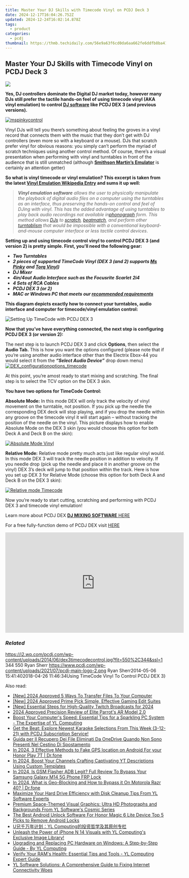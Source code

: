 ```yaml
---
title: Master Your DJ Skills with Timecode Vinyl on PCDJ Deck 3
date: 2024-12-17T16:04:26.752Z
updated: 2024-12-24T16:02:14.878Z
tags:
  - product
categories:
  - pcdj
thumbnail: https://thmb.techidaily.com/56e9a63f6cd0da6aa662fe6ddfb8ba418b2232ba03eb8e75fedd97f8000b9ecc.jpg
---
```


## Master Your DJ Skills with Timecode Vinyl on PCDJ Deck 3

[![](https://i2.wp.com/pcdj.com/wp-content/uploads/2014/06/dex3timecodecontrol.jpg?resize=550%2C270&ssl=1)](https://i2.wp.com/pcdj.com/wp-content/uploads/2014/06/dex3timecodecontrol.jpg?fit=550%2C344&ssl=1 "dex3timecodecontrol")

**Yes, DJ controllers dominate the Digital DJ market today, however many DJs still prefer the tactile hands-on feel of using timecode vinyl (AKA vinyl emulation) to control [DJ software](https://tools.techidaily.com/pcdj/products/) like PCDJ DEX 3 (and previous versions).** 

[![mspinkycontrol](https://pcdj.com/wp-content/uploads/2014/05/mspinkycontrol.jpg)](https://pcdj.com/wp-content/uploads/2014/05/mspinkycontrol.jpg)

Vinyl DJs will tell you there’s something about feeling the groves in a vinyl record that connects them with the music that they don’t get with DJ controllers (even more so with a keyboard or a mouse). DJs that scratch prefer vinyl for obvious reasons: you simply can’t perform the myriad of scratch techniques using another control method. Of course, there’s a visual presentation when performing with vinyl and turntables in front of the audience that is still unmatched (although **[Smithson Martin’s Emulator](http://smithsonmartin.com/)** is certainly an attention getter) 

**So what is vinyl timecode or vinyl emulation? This excerpt is taken from the latest [Vinyl Emulation Wikipedia Entry](http://en.wikipedia.org/wiki/Vinyl%5Femulation%5Fsoftware) and sums it up well:**

> _**Vinyl emulation software** allows the user to physically manipulate the playback of digital audio files on a computer using the turntables as an interface, thus preserving the hands-on control and feel of DJing with vinyl. This has the added advantage of using turntables to play back audio recordings not available in[phonograph](http://en.wikipedia.org/wiki/Phonograph "Phonograph") form. This method allows [DJs](http://en.wikipedia.org/wiki/DJ "DJ") to [scratch](http://en.wikipedia.org/wiki/Scratching "Scratching"), [beatmatch](http://en.wikipedia.org/wiki/Beatmatching "Beatmatching"), and perform other [turntablism](http://en.wikipedia.org/wiki/Turntablism "Turntablism")_ _that would be impossible with a conventional keyboard-and-mouse computer interface or less tactile control devices_.

**Setting up and using timecode control vinyl to control PCDJ DEX 3 (and version 2) is pretty simple. First, you’ll need the following gear:**

* _**Two Turntables**_
* _**2 pieces of supported TimeCode Vinyl (DEX 3 (and 2) supports [Ms Pinky](http://mspinky.com/vinyl/) and [Torq Vinyl](http://www.guitarcenter.com/M-Audio-Torq-Control-Vinyl-Disk-104321492-i1320243.gc))**_
* _**DJ Mixer**_
* _**4in/4out Audio Interface such as the Focusrite** **Scarlet** **2i4**_
* _**4 Sets of RCA Cables**_
* _**PCDJ DEX 3 (or 2)**_
* _**MAC or Windows PC that meets our [recommended requirements](https://tools.techidaily.com/pcdj/products/)**_

**This diagram depicts exactly how to connect your turntables, audio interface and computer for timecode/vinyl emulation control:**

![Setting Up TimeCode with PCDJ DEX 3](https://pcdj.com/wp-content/uploads/2014/05/PCDJ_DEX_TimeCode_Diagram.jpg)

**​Now that you’ve have everything connected, the next step is configuring PCDJ DEX 3 (or version 2):**

The next step is to launch PCDJ DEX 3 and click **Options**, then select the **Audio Tab.** This is how you want the options configured (please note that if you’re using another audio interface other than the Electrix Ebox-44 you would select it from the _**“Select Audio Device”**_ drop down menu)  
[![DEX_configurationoptions_timecode](https://pcdj.com/wp-content/uploads/2014/05/DEX_configurationoptions_timecode.jpg)](https://pcdj.com/wp-content/uploads/2014/05/DEX%5Fconfigurationoptions%5Ftimecode.jpg)

At this point, you’re amost ready to start mixing and scratching. The final step is to select the TCV option on the DEX 3 skin. 

**You have two options for TimeCode Control:** 

**Absolute Mode:** In this mode DEX will only track the velocity of vinyl movement on the turntable, not position. If you pick up the needle the corresponding DEX deck will stop playing, and if you drop the needle within any groove on the timecode vinyl it will start again – without tracking the position of the needle on the vinyl. This picture displays how to enable Absolute Mode on the DEX 3 skin (you would choose this option for both Deck A and Deck B on the skin):

[![Absolute Mode Vinyl](https://pcdj.com/wp-content/uploads/2014/05/absolutetimecodemode.jpg)](https://pcdj.com/wp-content/uploads/2014/05/absolutetimecodemode.jpg)

**Relative Mode:** Relative mode pretty much acts just like regular vinyl would. In this mode DEX 3 will track the needle position in addition to velocity. If you needle drop (pick up the needle and place it in another groove on the vinyl) DEX 3’s deck will jump to that position within the track. Here is how you set up DEX 3 for Relative Mode (choose this option for both Deck A and Deck B on the DEX 3 skin):

[![Relative mode Timecode](https://pcdj.com/wp-content/uploads/2014/05/relativemode-timecode.jpg)](https://pcdj.com/wp-content/uploads/2014/05/relativemode-timecode.jpg)

Now you’re ready to start cutting, scratching and performing with PCDJ DEX 3 and timecode vinyl emulation!

Learn more about PCDJ DEX [**DJ MIXING SOFTWARE** HERE](https://tools.techidaily.com/pcdj/products/)

For a free fully-function demo of PCDJ DEX visit [HERE](https://tools.techidaily.com/pcdj/products/)

<!-- affiliate ads begin -->
<iframe width="560" height="315" src="https://www.youtube.com/embed/zXUt81WsQpI?si=W3DKIAsa2-qbGadJ" title="YouTube video player" frameborder="0" allow="accelerometer; autoplay; clipboard-write; encrypted-media; gyroscope; picture-in-picture; web-share" referrerpolicy="strict-origin-when-cross-origin" allowfullscreen></iframe>
<!-- affiliate ads end -->

### _Related_

https://i2.wp.com/pcdj.com/wp-content/uploads/2014/06/dex3timecodecontrol.jpg?fit=550%2C344&ssl=1 344 550 Ryan Sherr https://www.pcdj.com/wp-content/uploads/2021/07/pcdj-main-logo-2.png Ryan Sherr2014-05-06 15:41:402018-04-26 11:46:34Using TimeCode Vinyl To Control PCDJ DEX 3}

<ins class="adsbygoogle"
     style="display:block"
     data-ad-format="autorelaxed"
     data-ad-client="ca-pub-7571918770474297"
     data-ad-slot="1223367746"></ins>

<ins class="adsbygoogle"
     style="display:block"
     data-ad-client="ca-pub-7571918770474297"
     data-ad-slot="8358498916"
     data-ad-format="auto"
     data-full-width-responsive="true"></ins>

<span class="atpl-alsoreadstyle">Also read:</span>
<div><ul>
<li><a href="https://fox-cloud.techidaily.com/new-2024-approved-5-ways-to-transfer-files-to-your-computer/"><u>[New] 2024 Approved 5 Ways To Transfer Files To Your Computer</u></a></li>
<li><a href="https://screen-sharing-recording.techidaily.com/new-2024-approved-prime-pick-simple-effective-gaming-edit-suites/"><u>[New] 2024 Approved Prime Pick Simple, Effective Gaming Edit Suites</u></a></li>
<li><a href="https://video-capture.techidaily.com/new-essential-steps-for-high-quality-twitch-broadcasts-for-2024/"><u>[New] Essential Steps for High-Quality Twitch Broadcasts for 2024</u></a></li>
<li><a href="https://extra-support.techidaily.com/2024-approved-precision-review-of-elite-parrots-ar-model-20/"><u>2024 Approved Precision Review of Elite Parrot's AR Model 2.0</u></a></li>
<li><a href="https://discover-amazing.techidaily.com/boost-your-computers-speed-essential-tips-for-a-sparkling-pc-system-the-expertise-of-yl-computing/"><u>Boost Your Computer's Speed: Essential Tips for a Sparkling PC System - The Expertise of YL Computing</u></a></li>
<li><a href="https://discover-amazing.techidaily.com/get-the-beat-explore-newest-karaoke-selections-from-this-week-3-12-21-with-pcdj-subscription-service/"><u>Get the Beat: Explore Newest Karaoke Selections From This Week (3-12-21) with PCDJ Subscription Service!</u></a></li>
<li><a href="https://win-cheats.techidaily.com/guida-per-il-recupero-dei-file-eliminati-da-onedrive-quando-non-sono-presenti-nel-cestino-di-spostamento/"><u>Guida per Il Recupero Dei File Eliminati Da OneDrive Quando Non Sono Presenti Nel Cestino Di Spostamento</u></a></li>
<li><a href="https://android-location.techidaily.com/in-2024-3-effective-methods-to-fake-gps-location-on-android-for-your-honor-play-7t-drfone-by-drfone-virtual/"><u>In 2024, 3 Effective Methods to Fake GPS location on Android For your Honor Play 7T | Dr.fone</u></a></li>
<li><a href="https://youtube-videos.techidaily.com/in-2024-boost-your-channels-crafting-captivating-yt-descriptions-using-custom-templates/"><u>In 2024, Boost Your Channels Crafting Captivating YT Descriptions Using Custom Templates</u></a></li>
<li><a href="https://android-frp.techidaily.com/in-2024-is-gsm-flasher-adb-legit-full-review-to-bypass-your-samsung-galaxy-m14-5g-phone-frp-lock-by-drfone-android/"><u>In 2024, Is GSM Flasher ADB Legit? Full Review To Bypass Your Samsung Galaxy M14 5G Phone FRP Lock</u></a></li>
<li><a href="https://phone-solutions.techidaily.com/in-2024-what-is-geo-blocking-and-how-to-bypass-it-on-motorola-razr-40-drfone-by-drfone-virtual-android/"><u>In 2024, What is Geo-Blocking and How to Bypass it On Motorola Razr 40? | Dr.fone</u></a></li>
<li><a href="https://discover-amazing.techidaily.com/maximize-your-hard-drive-efficiency-with-disk-cleanup-tips-from-yl-software-experts/"><u>Maximize Your Hard Drive Efficiency with Disk Cleanup Tips From YL Software Experts</u></a></li>
<li><a href="https://discover-amazing.techidaily.com/premium-space-themed-visual-graphics-ultra-hd-photographs-and-backgrounds-from-yl-softwares-cosmic-series/"><u>Premium Space-Themed Visual Graphics: Ultra HD Photographs and Backgrounds From YL Software's Cosmic Series</u></a></li>
<li><a href="https://sim-unlock.techidaily.com/the-best-android-unlock-software-for-honor-magic-6-lite-device-top-5-picks-to-remove-android-locks-by-drfone-android/"><u>The Best Android Unlock Software For Honor Magic 6 Lite Device Top 5 Picks to Remove Android Locks</u></a></li>
<li><a href="https://discover-amazing.techidaily.com/uyl-computing/"><u>U兄千万年计划：YL Computing的投资哲学及其原创专栏</u></a></li>
<li><a href="https://discover-amazing.techidaily.com/unleash-the-power-of-iphone-n-14-visuals-with-yl-computings-exclusive-image-library/"><u>Unleash the Power of iPhone N 14 Visuals with YL Computing's Exclusive Image Library!</u></a></li>
<li><a href="https://discover-amazing.techidaily.com/upgrading-and-replacing-pc-hardware-on-windows-a-step-by-step-guide-by-yl-computing/"><u>Upgrading and Replacing PC Hardware on Windows: A Step-by-Step Guide - By YL Computing</u></a></li>
<li><a href="https://discover-amazing.techidaily.com/verify-your-rams-health-essential-tips-and-tools-yl-computing-expert-guide/"><u>Verify Your RAM's Health: Essential Tips and Tools - YL Computing Expert Guide</u></a></li>
<li><a href="https://discover-amazing.techidaily.com/yl-software-solutions-a-comprehensive-guide-to-fixing-internet-connectivity-woes/"><u>YL Software Solutions: A Comprehensive Guide to Fixing Internet Connectivity Woes</u></a></li>
</ul></div>

